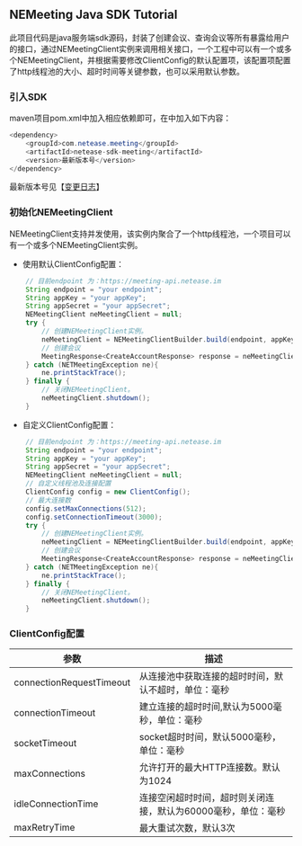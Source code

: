 ## NEMeeting Java SDK Tutorial

此项目代码是java服务端sdk源码，封装了创建会议、查询会议等所有暴露给用户的接口，通过NEMeetingClient实例来调用相关接口，一个工程中可以有一个或多个NEMeetingClient，并根据需要修改ClientConfig的默认配置项，该配置项配置了http线程池的大小、超时时间等关键参数，也可以采用默认参数。  

### 引入SDK
maven项目pom.xml中加入相应依赖即可，在<dependencies>中加入如下内容：

```java
<dependency>
    <groupId>com.netease.meeting</groupId>
    <artifactId>netease-sdk-meeting</artifactId>
    <version>最新版本号</version>
</dependency>
```  
最新版本号见【[变更日志](CHANGELOG.md)】

### 初始化NEMeetingClient  
NEMeetingClient支持并发使用，该实例内聚合了一个http线程池，一个项目可以有一个或多个NEMeetingClient实例。
  
- 使用默认ClientConfig配置：

```java
    // 目前endpoint 为：https://meeting-api.netease.im
    String endpoint = "your endpoint";
    String appKey = "your appKey";
    String appSecret = "your appSecret";
    NEMeetingClient neMeetingClient = null;
    try {
        // 创建NEMeetingClient实例。
        neMeetingClient = NEMeetingClientBuilder.build(endpoint, appKey, appSecret);
        // 创建会议
        MeetingResponse<CreateAccountResponse> response = neMeetingClient.createAccount("imAccid", "imToken" , "shortId" );
    } catch (NETMeetingException ne){
        ne.printStackTrace();
    } finally {
        // 关闭NEMeetingClient。
        neMeetingClient.shutdown();
    }
```  
 - 自定义ClientConfig配置：  
```java
    // 目前endpoint 为：https://meeting-api.netease.im
    String endpoint = "your endpoint";
    String appKey = "your appKey";
    String appSecret = "your appSecret";
    NEMeetingClient neMeetingClient = null;
    // 自定义线程池及连接配置
    ClientConfig config = new ClientConfig();
    // 最大连接数
    config.setMaxConnections(512);
    config.setConnectionTimeout(3000);
    try {
        // 创建NEMeetingClient实例。
        neMeetingClient = NEMeetingClientBuilder.build(endpoint, appKey, appSecret,config);
        // 创建会议
        MeetingResponse<CreateAccountResponse> response = neMeetingClient.createAccount("imAccid", "imToken" , "shortId" );
    } catch (NETMeetingException ne){
        ne.printStackTrace();
    } finally {
        // 关闭NEMeetingClient。
        neMeetingClient.shutdown();
    }
```  

### ClientConfig配置
  

|参数|描述|
|---|---|   
|connectionRequestTimeout|从连接池中获取连接的超时时间，默认不超时，单位：毫秒| 
|connectionTimeout|建立连接的超时时间,默认为5000毫秒，单位：毫秒| 
|socketTimeout|socket超时时间，默认5000毫秒，单位：毫秒| 
|maxConnections|允许打开的最大HTTP连接数。默认为1024| 
|idleConnectionTime|连接空闲超时时间，超时则关闭连接，默认为60000毫秒，单位：毫秒| 
|maxRetryTime|最大重试次数，默认3次|
